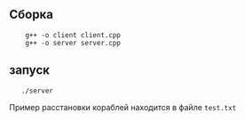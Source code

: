 ##  Сборка
```
    g++ -o client client.cpp
    g++ -o server server.cpp    
```

## запуск

```
   ./server 
```

Пример расстановки кораблей находится в файле `test.txt`